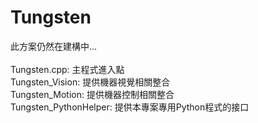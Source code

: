 # Tungsten
此方案仍然在建構中...<br><br>
Tungsten.cpp: 主程式進入點<br>
Tungsten_Vision: 提供機器視覺相關整合<br>
Tungsten_Motion: 提供機器控制相關整合<br>
Tungsten_PythonHelper: 提供本專案專用Python程式的接口
